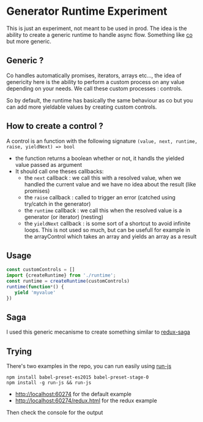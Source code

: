 Generator Runtime Experiment
============================

This is just an experiment, not meant to be used in prod.
The idea is the ability to create a generic runtime to handle async flow.
Something like [co](https://github.com/tj/co) but more generic.

Generic ?
---------

Co handles automatically promises, iterators, arrays etc..., the idea of genericity here is the ability to perform a custom process on any value depending on your needs.
We call these custom processes : controls.

So by default, the runtime has basically the same behaviour as co but you can add more yieldable values by creating custom controls.

How to create a control ?
-------------------------

A control is an function with the following signature `(value, next, runtime, raise, yieldNext) => bool`
 * the function returns a boolean whether or not, it handls the yielded value passed as argument
 * It should call one theses callbacks:
   * the `next` callback : we call this with a resolved value, when we handled the current value and we have no idea about the result (like promises)
   * the `raise` callback : called to trigger an error (catched using try/catch in the generator)
   * the `runtime` callback : we call this when the resolved value is a generator (or iterator) (nesting)
   * the `yieldNext` callback : is some sort of a shortcut to avoid infinite loops. This is not used so much, but can be usefull for example in the arrayControl which takes an array and yields an array as a result

Usage
-----

```javascript
const customControls = []
import {createRuntime} from './runtime';
const runtime = createRuntime(customControls)
runtime(function*() {
   yield 'myvalue'
})
```

Saga
----

I used this generic mecanisme to create something similar to [redux-saga](https://github.com/yelouafi/redux-saga)

Trying
------

There's two examples in the repo, you can run easily using [run-js](https://github.com/remixz/run-js)

```shell
npm install babel-preset-es2015 babel-preset-stage-0
npm install -g run-js && run-js
```

 * [http://localhost:60274](localhost:60274) for the default example
 * [http://localhost:60274/redux.html](localhost:60274) for the redux example

Then check the console for the output